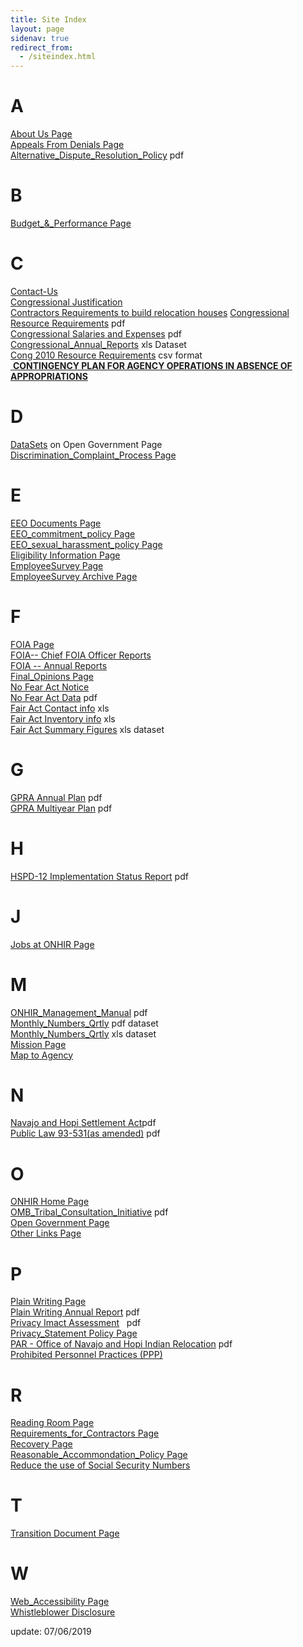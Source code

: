 ```yaml
---
title: Site Index
layout: page
sidenav: true
redirect_from:
  - /siteindex.html
---
```


# A
[About Us Page]({{site.baseurl}}/about.md "About ONHIR Page")  
[Appeals From Denials Page]({{site.baseurl}}/eligibility/Appeals-From-Denials.html "Appeals From Denials html page")  
[Alternative\_Dispute\_Resolution\_Policy]({{site.baseurl}}/eeo/ALTERNATIVE-DISPUTE-RESOLUTION-POLICY.pdf "Alternative Dispute Resolution Policy pdf") pdf  

# B
[Budget\_&\_Performance Page]({{site.baseurl}}/budget-and-performance/index.html "Budget & Performance Page")  

# C 

[Contact-Us]({{site.baseurl}}/contact-us.html "Contact Us")  
[Congressional Justification]({{site.baseurl}}/CJ/ "Congressional Justification")  
[Contractors Requirements to build relocation houses]({{site.baseurl}}/Requirements-for-Contractors.html "Contracors Reqirements")
[Congressional Resource Requirements]({{site.baseurl}}/assets/documents/budget-and-performance/Congressional%20Resource%20Requirements.pdf "Cong  Resource Requirements") pdf  
[Congressional Salaries and Expenses]({{site.baseurl}}/assets/documents/budget-and-performance/Congressional%20Salaries%20and%20Expenses.pdf "Cong Salaries and Expenses") pdf  
[Congressional_Annual_Reports]({{site.baseurl}}/assets/documents/datasets/Cong%20Salaries%20and%20Expenses.xls "Congressional_Annual_Reports") xls Dataset  
[Cong 2010 Resource Requirements]({{site.baseurl}}/assets/documents/datasets/Congressional_Resource_Requirements.csv "Cong 2010 Resource Requirements csv format") csv format  
[ **CONTINGENCY PLAN FOR AGENCY OPERATIONS IN ABSENCE OF APPROPRIATIONS**]({{site.baseurl}}/assets/documents/readingroom/Contingency-Plan.pdf)  

# D 
[DataSets]({{site.baseurl}}/open/index.html#DataSets "Data Set page from Open Government Page") on Open Government Page  
[Discrimination\_Complaint\_Process Page]({{site.baseurl}}/eeo/EEO-DISCRIMINATION-COMPLAINT-PROCESS.html "Discrimination Complaint Process Page")  

# E
[EEO Documents Page]({{site.baseurl}}/eeo/index.html "EEO Documents Page")  
[EEO\_commitment\_policy Page]({{site.baseurl}}/assets/documents/eeo/EEO-Policy-Statement.pdf "EEO Policy Statement")  
[EEO\_sexual\_harassment\_policy Page]({{site.baseurl}}/eeo/eeo-sexual-harassment-policy.htm "eeo_sexual_harassment_policy")  
[Eligibility Information Page]({{site.baseurl}}/eligibility/index.html "Eligibility Information")  
[EmployeeSurvey Page]({{site.baseurl}}/employee-survey/index.html "Employee Survey(s)")  
[EmployeeSurvey Archive Page]({{site.baseurl}}/employee-survey/Archives/Archives.html)  

# F

[FOIA Page]({{site.baseurl}}/foia/index.html "FOIA Page")  
[FOIA-- Chief FOIA Officer Reports]({{site.baseurl}}/foia/Chief/index.html)  
[FOIA -- Annual Reports]({{site.baseurl}}/foia/Archives/index.html)  
[Final\_Opinions Page]({{site.baseurl}}/policy/Final-Opinions.html "final_opinions")  
[No Fear Act Notice]({{site.baseurl}}/eeo/No-Fear-Act-Notice.html "No Fear Act Notice")  
[No Fear Act Data]({{site.baseurl}}/assets/documents/eeo/No-FEAR-DATA.pdf "No Fear Act Data") pdf  
[Fair Act Contact info]({{site.baseurl}}/assets/documents/budget-and-performance/Fair%20Act%20contact%20info.xls "Fair Act Contact Info") xls  
[Fair Act Inventory info]({{site.baseurl}}/assets/documents/budget-and-performance/FAIR%20Act%20inventory%20info.xls "Fair Act Inventory Info") xls  
[Fair Act Summary Figures]({{site.baseurl}}/assets/documents/datasets/FAIR_Act_summary_figures.xls "Fair Act Summary Figures") xls dataset  

# G  

[GPRA Annual Plan]({{site.baseurl}}/assets/documents/budget-and-performance/GPRA%20Annual%20Plan.pdf "GPRA Annual Plan") pdf  
[GPRA Multiyear Plan]({{site.baseurl}}/assets/documents/budget-and-performance/GPRA%20Multiyear.pdf "GPRA FY2012 multiyear") pdf  

# H  

[HSPD-12 Implementation Status Report]({{site.baseurl}}/assets/documents/about-ONHIR/HSPD-12-Reporting.pdf "HSPD-12 Implementation   Status Report PDF") pdf

# J 

[Jobs at ONHIR Page]({{site.baseurl}}/jobs.html "Jobs At ONHIR")  

# M 

[ONHIR\_Management\_Manual]({{site.baseurl}}/assets/documents/mangement-manual/ONHIR-Management-Manual.pdf "ONHIR Management Manual pdf") pdf  
[Monthly\_Numbers\_Qrtly]({{site.baseurl}}/assets/documents/datasets/Monthly_Numbers_Qrtly.pdf "Monthly Numbers Qrtly pdf - dataset") pdf dataset  
[Monthly\_Numbers\_Qrtly]({{site.baseurl}}/assets/documents/datasets/Monthly_Numbers_Qrtly.xls "Monthly Numbers Qrtly Xls doc") xls dataset  
[Mission Page]({{site.baseurl}}/open/Mission.html "Mission")  
[Map to Agency]({{site.baseurl}}/assets/documents/Map-to-Agency.pdf)  

# N 

[Navajo and Hopi Settlement Act]({{site.baseurl}}/assets/documents/N-H-Settlement-Act-titled.pdf "Navajo and Hopi Settlement Act")pdf  
[Public Law 93-531(as amended)]({{site.baseurl}}/assets/documents/N-H-Settlement-Act-titled.pdf "Public Law 93-531 (as amended)") pdf  

# O 

[ONHIR Home Page]({{site.baseurl}}/index.html "ONHIR Home Page")  
[OMB\_Tribal\_Consultation\_Initiative]({{site.baseurl}}/readingroom/OMB-Tribal-Consultation-Initiative.html "OMB_Tribal_Consultation_Initiative") pdf  
[Open Government Page]({{site.baseurl}}/open/index.html "Open Gov")  
[Other Links Page]({{site.baseurl}}/other-links/index.html "Other Links")  

# P 

[Plain Writing Page]({{site.baseurl}}/plain-writing/index.html "Plain Writing")  
[Plain Writing Annual Report]({{site.baseurl}}/assets/documents/plain-writing/agency-compliance-report.pdf) pdf  
[Privacy Imact Assessment]({{site.baseurl}}/assets/documents/privacy/PIA.pdf "PIA")   pdf  
[Privacy\_Statement Policy Page]({{site.baseurl}}/privacy/index.html "Privacy_Statement.html")  
[PAR - Office of Navajo and Hopi Indian Relocation]({{site.baseurl}}/assets/documents/budget-and-performance/ONHIR.FY2018.PAR.pdf) pdf  
[Prohibited Personnel Practices (PPP)]({{site.baseurl}}/eeo/index.html)  

# R 

[Reading Room Page]({{site.baseurl}}/readingroom/index.html "Reading Room")  
[Requirements\_for\_Contractors Page]({{site.baseurl}}/readingroom/Requirements-for-Contractors.html "Requirements_for_Contractors")  
[Recovery Page]({{site.baseurl}}/recovery/index.html "Recovery Page")  
[Reasonable\_Accommondation\_Policy Page]({{site.baseurl}}/assets/documents/policy/Reasonable_Accommodation%20Policy.pdf)  
[Reduce the use of Social Security Numbers]({{site.baseurl}}/assets/documents/privacy/FISMA-20-Reduce-use-of-Social-Security-Number-Policy-Procedure.pdf)  

# T 

[Transition Document Page]({{site.baseurl}}/transition/index.html)  

# W

[Web\_Accessibility Page]({{site.baseurl}}/Web-Accessibility.html "Web_Accessibility")  
[Whistleblower Disclosure]({{site.baseurl}}/eeo/index.html)  

update: 07/06/2019
